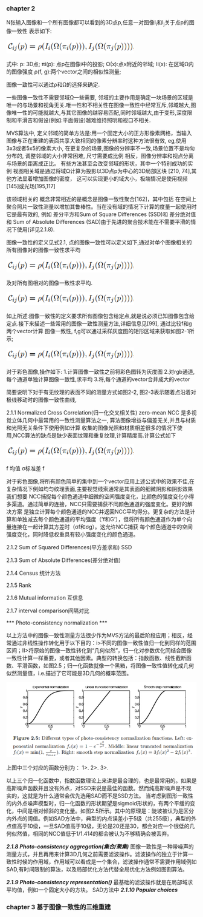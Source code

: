 ### chapter 2
N张输入图像和一个所有图像都可以看到的3D点p,任意一对图像I<sub>i</sub>和I<sub>j</sub>关于点p的图像一致性 表示如下:

![avatar](./mvs_pic/consistency_pic.png)

式中:
p: 3D点;
 πi(p): 点p在图像i中的投影;
Ω(x):点x附近的邻域;
Ii(x): 在区域Ω内的图像强度 
ρ(f, g):两个vector之间的相似性测量;

图像一致性可以通过ρ和Ω的选择来确定.

一些图像一致性不需要邻域Ω一些需要, 邻域的主要作用是确定一块场景的区域是唯一的与场景和视角无关.唯一性和不相关性在图像一致性中经常互斥,邻域越大,图像唯一性的可能就越大,与其它图像的越容易匹配,同时邻域越大,由于变形,深度限制和平滑吉和假设(例如:平面假设)越难维持照明和视口不相关.

MVS算法中, 定义邻域的简单方法是:用一个固定大小的正方形像素网格，当输入图像与正在重建的表面共享大致相同的像素分辨率时这种方法很有效, eg,使用 3x3或者5x5的像素大小, 在更复杂的场景,图像的分辨率不一致,场景位置不是均匀分布的, 调整邻域的大小非常困难, 尺寸需要成比例
相反，图像分辨率和视点分离与场景的距离成正比。 有些方法甚至会改变邻域的形状，其中一个特别成功的实例
视图相关域是通过将域Ω计算为投影以3D点p为中心的3D局部区块 [210, 74],其他方法显着增加图像的密度，
这可以实现更小的域大小，极端情况是使用视频[145]或光场[195,117]

该领域相关的 概念非常相近的是概念是图像一致性聚合[162]，其中包括
在空间上聚合照片一致性测量以增加其鲁棒性。当在没有域的情况下计算的度量一起使用时它是最有效的, 例如 差分平方和Sum of Square Differences (SSD)和 差分绝对值和 Sum of Absolute Differences (SAD)由于先进的聚合技术能在不需要平滑的情况下使用(详见2.1.8).

图像一致性的定义见式2.1, 点的图像一致性可以定义如下,通过对单个图像相关的所有图像对的图像一致性求平均

![avatar](./mvs_pic/consistency_pic.png)

及对所有图相对的图像一致性求平均.

![avatar](./mvs_pic/consistency_pic.png)

如上所述:图像一致性的定义要求所有图像包含给定点,就是说必须已知图像包含给定点.接下来描述一些常用的图像一致性测量方法,详细信息见[99], 通过比较f和g两个vector计算 图像一致性, f,g可以通过采样灰度图的矩形区域来获取如图2-1所示;

![avatar](./mvs_pic/consistency_pic.png)

对于彩色图像,操作如下:
1.计算图像一致性之前将彩色图转为灰度图
2.对rgb通道,每个通道单独计算图像一致性,求平均
3.将,每个通道的vector合并成大的vector

简要说明下对于有无纹理的表面不同的测量方式如图2-2, 图2-3表示随着点沿着对极线移动时的图像一致性曲线,


2.1.1 Normalized Cross Correlation(归一化交叉相关性)
zero-mean NCC 是多视觉立体几何中最常用的一致性测量算法之一, 算法图像增益与偏差无关,并且与材质和光照无关条件下使用例如计算
收集的图像光照和材质相差很多的情况下使用,NCC算法的缺点是缺少表面纹理和重复纹理,计算精度高.计算公式如下

![avatar](./mvs_pic/consistency_pic.png)

f 均值 σ标准差 f

对于彩色图像,将所有颜色简单的集中到一个vector应用上述公式中的效果不佳,在复杂情况下例如均匀纹理表面,主要视觉线索通常是其表面的细微阴影和阴影效果我们想要
NCC捕捉每个颜色通道中细微的空间强度变化，比颜色的强度变化小得多渠道。通过简单的连接，NCC只需要捕获不同颜色通道的强度变化。更好的解决方案
是独立计算每个颜色通道的NCC并返回NCC平均得分。更复杂的方法是计算和单独减去每个颜色通道的平均强度（’f和G’），但将所有颜色通道作为单个向量连接在一起计算其方差时（σf和σg）。这允许NCC捕获
每个颜色通道中的空间强度变化，同时降低权重具有较小强度变化的颜色通道。

2.1.2  Sum of Squared Differences(平方差求和) SSD

2.1.3 Sum of Absolute Differences(差分绝对值)


2.1.4 Census 统计方法

2.1.5 Rank 

2.1.6 Mutual information 互信息

2.1.7 interval comparison间隔对比


*** Photo-consistency normalization ***

以上方法中的图像一致性测量方法很少作为MVS方法的最后阶段应用；相反，经常通过非线性操作转化用于以下目的：i>不同的图像一致性值归一化到同样的范围区间；II>将原始的图像一致性转化到“几何似然”，归一化对参数优化同结合图像一致性计算一样重要，或者其他因素。典型的转换包括：指数函数、线性截断函数、平滑函数，如图2.5；归一化函数就像一个黑箱，将图像一致性值转化成几何似然测量值，i.e.描述了它可能是3D几何的概率范围。

![fig2.5](mvs_pic/fig2-5.PNG)

上图中三个对应的函数分别为：
1>.
2>.
3>.

以上三个归一化函数中，指数函数理论上来讲是最合理的，也是最常用的。如果是高斯噪声函数并且没有外点，对SSD来说是最佳的函数。然而纯高斯噪声是不现实的，这就是为什么通常会优先选用SAD而不是SSD方法。
当考虑到图形一致性的内外点噪声模型时，归一化函数的形状期望是sigmoid形状的，有两个平缓的变化，中间是相对倾斜的变化量。如图2.5所示。其中的原理是：陡坡被认为是区分内外点的阈值。例如SAD方法中，典型的内点误差小于5级（共255级），典型的外点值高于10级，一旦SAD值高于10级，无论是20还是30，都会对应一个很低的几何似然值，相同的NCC值低于1/1.414的都会被认为不够精确会被丢弃。

***2.1.8 Photo-consistency aggregation(集合/聚集)***
图像一致性是一种带噪声的测量方式，并且再用来计算3D几何之前需要滤波操作。滤波操作的独立于计算一致性时候的作用域，作用域可以看成是一个集合，滤波操作通常不需要作用域例如SAD,有时间限制的算法，以及局部优化方法代替全局优化方法例如图割算法。



***2.1.9 Photo-consistency representation()***
最基础的滤波操作就是在局部域求平均值，例如一个固定大小的方块。 SAD方法中
***2.1.10 Popular choices***




















### **chapter 3 基于图像一致性的三维重建**

